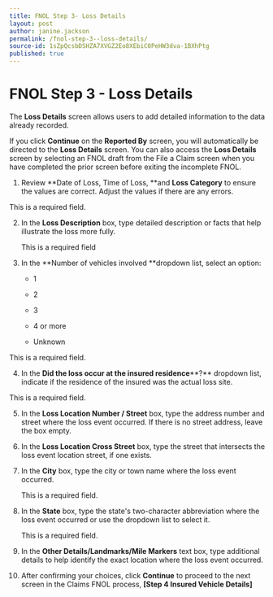 ```yaml
---
title: FNOL Step 3- Loss Details
layout: post
author: janine.jackson
permalink: /fnol-step-3--loss-details/
source-id: 1sZpQcsbDSHZA7XVGZ2Eo8XEbiC0PeHW3dva-1BXhPtg
published: true
---
```

# FNOL Step 3 - Loss Details

 The **Loss Details** screen allows users to add detailed information to the data already recorded. 

If you click **Continue** on the **Reported By** screen, you will automatically be directed to the **Loss Details** screen. You can also access the **Loss Details** screen by selecting an FNOL draft from the File a Claim screen when you have completed the prior screen before exiting the incomplete FNOL.

1. Review **Date of Loss, Time of Loss, **and **Loss Category** to ensure the values are correct. Adjust the values if there are any errors.

This is a required field. 

2. In the **Loss Description** box, type detailed description or facts that help illustrate the loss more fully.

	This is a required field

3. In the **Number of vehicles involved **dropdown list, select an option:

    * 1

    * 2

    * 3

    * 4 or more

    * Unknown

This is a required field. 

4. In the **Did the loss occur at the insured residence****?** dropdown list, indicate if the residence of the insured was the actual loss site.

This is a required field. 

5. In the **Loss Location Number / Street** box, type the address number and street where the loss event occurred. If there is no street address, leave the box empty. 

6. In the **Loss Location Cross Street** box, type the street that intersects the loss event location street, if one exists.

7. In the **City** box, type the city or town name where the loss event occurred. 

	This is a required field. 

8. In the **State** box, type the state's two-character abbreviation where the loss event occurred or use the dropdown list to select it.

	This is a required field. 

9. In the **Other Details/Landmarks/Mile Markers** text box, type additional details to help identify the exact location where the loss event occurred.

10. After confirming your choices, click **Continue** to proceed to the next screen in the Claims FNOL process, **[Step 4 Insured Vehicle Details]**

